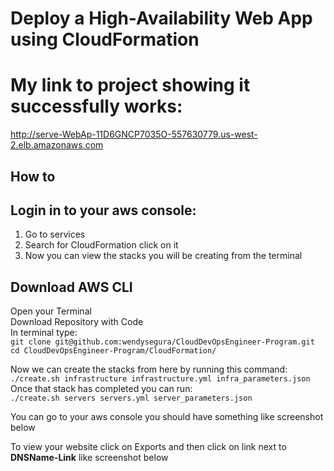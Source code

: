 # Deploy a High-Availability Web App using CloudFormation

# My link to project showing it successfully works:</br>
http://serve-WebAp-11D6GNCP7035O-557630779.us-west-2.elb.amazonaws.com

## How to

## Login in to your aws console:</br>
1) Go to services
2) Search for CloudFormation click on it
3) Now you can view the stacks you will be creating from the terminal

## Download AWS CLI
Open your Terminal </br>
Download Repository with Code </br>
In terminal type:</br>
`git clone git@github.com:wendysegura/CloudDevOpsEngineer-Program.git`</br>
`cd CloudDevOpsEngineer-Program/CloudFormation/`</br>

Now we can create the stacks from here by running this command:</br>
`./create.sh infrastructure infrastructure.yml infra_parameters.json`</br>
Once that stack has completed you can run:</br>
`./create.sh servers servers.yml server_parameters.json`</br>

You can go to your aws console you should have something like screenshot below </br>


To view your website click on Exports and then click on link next to **DNSName-Link** like screenshot below</br>




